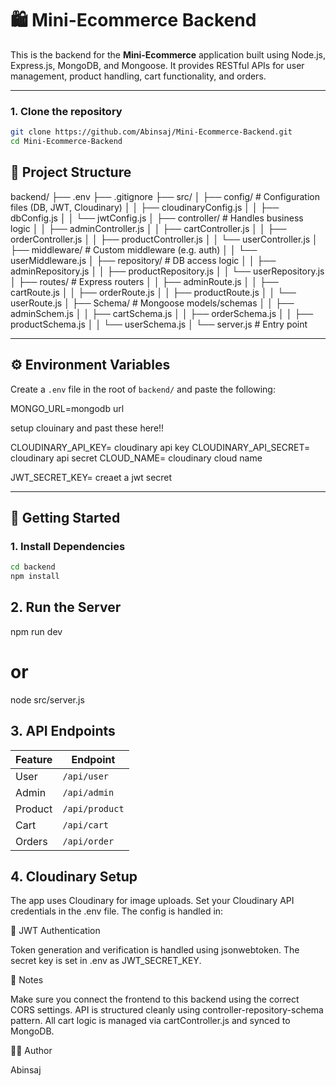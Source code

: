 # 🛍️ Mini-Ecommerce Backend

This is the backend for the **Mini-Ecommerce** application built using Node.js, Express.js, MongoDB, and Mongoose. It provides RESTful APIs for user management, product handling, cart functionality, and orders.

---

### 1. Clone the repository

```bash
git clone https://github.com/Abinsaj/Mini-Ecommerce-Backend.git
cd Mini-Ecommerce-Backend
```

## 📁 Project Structure

backend/
├── .env
├── .gitignore
├── src/
│   ├── config/                    # Configuration files (DB, JWT, Cloudinary)
│   │   ├── cloudinaryConfig.js
│   │   ├── dbConfig.js
│   │   └── jwtConfig.js
│   ├── controller/               # Handles business logic
│   │   ├── adminController.js
│   │   ├── cartController.js
│   │   ├── orderController.js
│   │   ├── productController.js
│   │   └── userController.js
│   ├── middleware/              # Custom middleware (e.g. auth)
│   │   └── userMiddleware.js
│   ├── repository/              # DB access logic
│   │   ├── adminRepository.js
│   │   ├── productRepository.js
│   │   └── userRepository.js
│   ├── routes/                  # Express routers
│   │   ├── adminRoute.js
│   │   ├── cartRoute.js
│   │   ├── orderRoute.js
│   │   ├── productRoute.js
│   │   └── userRoute.js
│   ├── Schema/                  # Mongoose models/schemas
│   │   ├── adminSchem.js
│   │   ├── cartSchema.js
│   │   ├── orderSchema.js
│   │   ├── productSchema.js
│   │   └── userSchema.js
│   └── server.js                # Entry point



---

## ⚙️ Environment Variables

Create a `.env` file in the root of `backend/` and paste the following:

MONGO_URL=mongodb url

setup clouinary and past these here!!

CLOUDINARY_API_KEY= cloudinary api key
CLOUDINARY_API_SECRET= cloudinary api secret
CLOUD_NAME= cloudinary cloud name

JWT_SECRET_KEY= creaet a jwt secret


---

## 🚀 Getting Started

### 1. Install Dependencies

```bash
cd backend
npm install
```

## 2. Run the Server

npm run dev  
# or
node src/server.js

## 3. API Endpoints

| Feature | Endpoint       |
| ------- | -------------- |
| User    | `/api/user`    |
| Admin   | `/api/admin`   |
| Product | `/api/product` |
| Cart    | `/api/cart`    |
| Orders  | `/api/order`   |


## 4. Cloudinary Setup

The app uses Cloudinary for image uploads. Set your Cloudinary API credentials in the .env file. The config is handled in:


🔐 JWT Authentication

Token generation and verification is handled using jsonwebtoken.
The secret key is set in .env as JWT_SECRET_KEY.


📌 Notes

Make sure you connect the frontend to this backend using the correct CORS settings.
API is structured cleanly using controller-repository-schema pattern.
All cart logic is managed via cartController.js and synced to MongoDB.

👨‍💻 Author

Abinsaj

